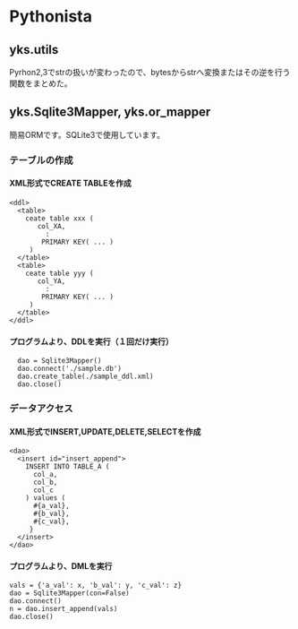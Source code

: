 # Pythonista

## yks.utils
Pyrhon2,3でstrの扱いが変わったので、bytesからstrへ変換またはその逆を行う関数をまとめた。

## yks.Sqlite3Mapper, yks.or_mapper
簡易ORMです。SQLite3で使用しています。

### テーブルの作成

#### XML形式でCREATE TABLEを作成
```
<ddl>
  <table>
    ceate table xxx (
       col_XA,
         :
        PRIMARY KEY( ... )
     )
  </table>
  <table>
    ceate table yyy (
       col_YA,
         :
        PRIMARY KEY( ... )
     )
  </table>
</ddl>
```

#### プログラムより、DDLを実行（１回だけ実行）
```
  dao = Sqlite3Mapper()
  dao.connect('./sample.db')
  dao.create_table(./sample_ddl.xml)
  dao.close()
```


### データアクセス

#### XML形式でINSERT,UPDATE,DELETE,SELECTを作成
```
<dao>
  <insert id="insert_append">
    INSERT INTO TABLE_A (
      col_a,
      col_b,
      col_c
    ) values (
      #{a_val},
      #{b_val},
      #{c_val},
     }
  </insert>
</dao>
```

#### プログラムより、DMLを実行
```
vals = {'a_val': x, 'b_val': y, 'c_val': z}
dao = Sqlite3Mapper(con=False)
dao.connect()
n = dao.insert_append(vals)
dao.close()
```
